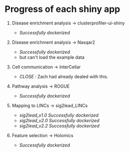 # Progress of each shiny app
1. Disease enrichment analysis → clusterprofiler-ui-shiny
	- *Successfully dockerized*

2. Disease enrichment analysis → Nasqar2
	- *Successfully dockerized*
	- but can't load the example data
		
3. Cell communication → InterCellar
	- *CLOSE* : Zach had already dealed with this. 
	
4. Pathway analysis → ROGUE
	- *Successfully dockerized*
	
5. Mapping to LINCs → sig2lead_LINCs
	- *sig2lead_v1.0 Successfully dockerized*
	- *sig2lead_v2.0 Successfully dockerized*
	- *sig2lead_v2.2 Successfully dockerized*
	
6. Feature selection → Holomics
	- *Successfully dockerized*
